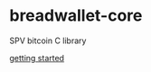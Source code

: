# breadwallet-core
SPV bitcoin C library

[getting started](https://github.com/breadwallet/breadwallet-core/wiki)
